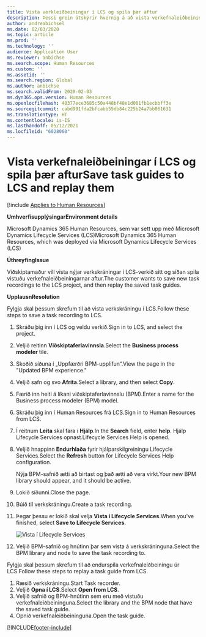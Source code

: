 ```yaml
---
title: Vista verkleiðbeiningar í LCS og spila þær aftur
description: Þessi grein útskýrir hvernig á að vista verkefnaleiðbeiningar í Microsoft Dynamics Lifecycle Services (LCS) og spila þær síðan aftur.
author: andreabichsel
ms.date: 02/03/2020
ms.topic: article
ms.prod: ''
ms.technology: ''
audience: Application User
ms.reviewer: anbichse
ms.search.scope: Human Resources
ms.custom: ''
ms.assetid: ''
ms.search.region: Global
ms.author: anbichse
ms.search.validFrom: 2020-02-03
ms.dyn365.ops.version: Human Resources
ms.openlocfilehash: 40377ece3685c50a448bf48e1d001fb1ecbbff3e
ms.sourcegitcommit: cabd991fda2bfcabb55db84c225b24a7bb061631
ms.translationtype: HT
ms.contentlocale: is-IS
ms.lasthandoff: 05/12/2021
ms.locfileid: "6028060"
---
```

# <a name="save-task-guides-to-lcs-and-replay-them"></a><span data-ttu-id="1a95a-103">Vista verkefnaleiðbeiningar í LCS og spila þær aftur</span><span class="sxs-lookup"><span data-stu-id="1a95a-103">Save task guides to LCS and replay them</span></span>

[!include [Applies to Human Resources](../includes/applies-to-hr.md)]

<span data-ttu-id="1a95a-104">**Umhverfisupplýsingar**</span><span class="sxs-lookup"><span data-stu-id="1a95a-104">**Environment details**</span></span> 

<span data-ttu-id="1a95a-105">Microsoft Dynamics 365 Human Resources, sem var sett upp með Microsoft Dynamics Lifecycle Services (LCS)</span><span class="sxs-lookup"><span data-stu-id="1a95a-105">Microsoft Dynamics 365 Human Resources, which was deployed via Microsoft Dynamics Lifecycle Services (LCS)</span></span>

<span data-ttu-id="1a95a-106">**Úthreyfing**</span><span class="sxs-lookup"><span data-stu-id="1a95a-106">**Issue**</span></span>

<span data-ttu-id="1a95a-107">Viðskiptamaður vill vista nýjar verkskráningar í LCS-verkið sitt og síðan spila vistuðu verkefnaleiðbeiningarnar aftur.</span><span class="sxs-lookup"><span data-stu-id="1a95a-107">The customer wants to save new task recordings to the LCS project, and then replay the saved task guides.</span></span>

<span data-ttu-id="1a95a-108">**Upplausn**</span><span class="sxs-lookup"><span data-stu-id="1a95a-108">**Resolution**</span></span>

<span data-ttu-id="1a95a-109">Fylgja skal þessum skrefum til að vista verkskráningu í LCS.</span><span class="sxs-lookup"><span data-stu-id="1a95a-109">Follow these steps to save a task recording to LCS.</span></span>

1. <span data-ttu-id="1a95a-110">Skráðu þig inn í LCS og veldu verkið.</span><span class="sxs-lookup"><span data-stu-id="1a95a-110">Sign in to LCS, and select the project.</span></span>
2. <span data-ttu-id="1a95a-111">Veljið reitinn **Viðskiptaferlavinnsla**.</span><span class="sxs-lookup"><span data-stu-id="1a95a-111">Select the **Business process modeler** tile.</span></span>
3. <span data-ttu-id="1a95a-112">Skoðið síðuna í „Uppfærðri BPM-upplifun“.</span><span class="sxs-lookup"><span data-stu-id="1a95a-112">View the page in the "Updated BPM experience."</span></span>
4. <span data-ttu-id="1a95a-113">Veljið safn og svo **Afrita**.</span><span class="sxs-lookup"><span data-stu-id="1a95a-113">Select a library, and then select **Copy**.</span></span>
5. <span data-ttu-id="1a95a-114">Færið inn heiti á líkani viðskiptaferlavinnslu (BPM).</span><span class="sxs-lookup"><span data-stu-id="1a95a-114">Enter a name for the Business process modeler (BPM) model.</span></span>
6. <span data-ttu-id="1a95a-115">Skráðu þig inn í Human Resources frá LCS.</span><span class="sxs-lookup"><span data-stu-id="1a95a-115">Sign in to Human Resources from LCS.</span></span>
7. <span data-ttu-id="1a95a-116">Í reitnum **Leita** skal fara í **Hjálp**.</span><span class="sxs-lookup"><span data-stu-id="1a95a-116">In the **Search** field, enter **help**.</span></span> <span data-ttu-id="1a95a-117">Hjálp Lifecycle Services opnast.</span><span class="sxs-lookup"><span data-stu-id="1a95a-117">Lifecycle Services Help is opened.</span></span>
8. <span data-ttu-id="1a95a-118">Veljið hnappinn **Endurhlaða** fyrir hjálparskilgreiningu Lifecycle Services.</span><span class="sxs-lookup"><span data-stu-id="1a95a-118">Select the **Refresh** button for Lifecycle Services Help configuration.</span></span>

    <span data-ttu-id="1a95a-119">Nýja BPM-safnið ætti að birtast og það ætti að vera virkt.</span><span class="sxs-lookup"><span data-stu-id="1a95a-119">Your new BPM library should appear, and it should be active.</span></span>

9. <span data-ttu-id="1a95a-120">Lokið síðunni.</span><span class="sxs-lookup"><span data-stu-id="1a95a-120">Close the page.</span></span>
10. <span data-ttu-id="1a95a-121">Búið til verkskráningu.</span><span class="sxs-lookup"><span data-stu-id="1a95a-121">Create a task recording.</span></span>
11. <span data-ttu-id="1a95a-122">Þegar þessu er lokið skal velja **Vista í Lifecycle Services**.</span><span class="sxs-lookup"><span data-stu-id="1a95a-122">When you've finished, select **Save to Lifecycle Services**.</span></span>

    ![Vista í Lifecycle Services](media/task-guides.png)

12. <span data-ttu-id="1a95a-124">Veljið BPM-safnið og hnútinn þar sem vista á verkskráninguna.</span><span class="sxs-lookup"><span data-stu-id="1a95a-124">Select the BPM library and node to save the task recording to.</span></span>

<span data-ttu-id="1a95a-125">Fylgja skal þessum skrefum til að endurspila verkefnaleiðbeiningu úr LCS.</span><span class="sxs-lookup"><span data-stu-id="1a95a-125">Follow these steps to replay a task guide from LCS.</span></span>

1. <span data-ttu-id="1a95a-126">Ræsið verkskráningu.</span><span class="sxs-lookup"><span data-stu-id="1a95a-126">Start Task recorder.</span></span>
2. <span data-ttu-id="1a95a-127">Veljið **Opna í LCS**.</span><span class="sxs-lookup"><span data-stu-id="1a95a-127">Select **Open from LCS**.</span></span>
3. <span data-ttu-id="1a95a-128">Veljið safnið og BPM-hnútinn sem eru með vistuðu verkefnaleiðbeininguna.</span><span class="sxs-lookup"><span data-stu-id="1a95a-128">Select the library and the BPM node that have the saved task guide.</span></span>
4. <span data-ttu-id="1a95a-129">Opnið verkefnaleiðbeininguna.</span><span class="sxs-lookup"><span data-stu-id="1a95a-129">Open the task guide.</span></span>


[!INCLUDE[footer-include](../includes/footer-banner.md)]